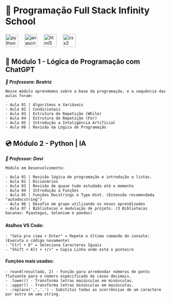 # 📀 Programação Full Stack Infinity School

###

<div align="left">
  <img src="https://cdn.jsdelivr.net/gh/devicons/devicon/icons/python/python-original.svg" height="40" alt="python logo"  />
  <img width="12" />
  <img src="https://cdn.jsdelivr.net/gh/devicons/devicon/icons/javascript/javascript-original.svg" height="40" alt="javascript logo"  />
  <img width="12" />
  <img src="https://cdn.jsdelivr.net/gh/devicons/devicon/icons/html5/html5-original.svg" height="40" alt="html5 logo"  />
  <img width="12" />
  <img src="https://cdn.jsdelivr.net/gh/devicons/devicon/icons/css3/css3-original.svg" height="40" alt="css3 logo"  />
  <img width="12" />

</div>

## 🧩 Módulo 1 - Lógica de Programação com ChatGPT

***👧 Professora: Beatriz***

    Nesse módulo aprendemos sobre a base da programação, e a sequência das aulas foram:

    - Aula 01 | Algoritmos e Variáveis
    - Aula 02 | Condicionais
    - Aula 03 | Estrutura de Repetição (While)
    - Aula 04 | Estrutura de Repetição (For)
    - Aula 05 | Introdução a Inteligência Artificial
    - Aula 06 | Revisão da Lógica de Programação

## 💿 Módulo 2 - Python | IA
***👦 Professor: Davi***

    Módulo em Desenvolvimento:

    - Aula 01 | Revisão lógica de programação e introdução a listas.
    - Aula 02 | Dicionários
    - Aula 03 | Revisão de quase tudo estudado até o momento
    - Aula 04 | Introdução a Funções
    - Aula 05 | Funções Docstrings e Type Hint. (Extensão recomendada "autodocstring")
    - Aula 06 | Desafio em grupo utilizando os novos aprendizados
    - Aula 07 | Bibliotecas e modulação de projeto. (3 Bibliotecas bacanas: Pyautogui, Selenium e pandas)


###

#### Atalhos VS Code:
    - "Seta pra cima + Enter" = Repete o último comando do console: (Executa o código novamente)
    - "Ctrl + D" = Seleciona Caracteres Iguais 
    - "Shift + Alt + ⬇️/⬆️" = Copia Linha onde está o ponteiro 
    
#### Funções mais usadas:
    - round(resultado, 2) - Função para arredondar números de ponto flutuante para o número especificado de casas decimais.
    - .lower() - Transforma letras maiúsculas em minúsculas.
    - .upper() - Transforma letras minúsculas em maiúsculas.
    - .replace(',','.') - Substitui todas as ocorrências de um caractere por outro em uma string.
